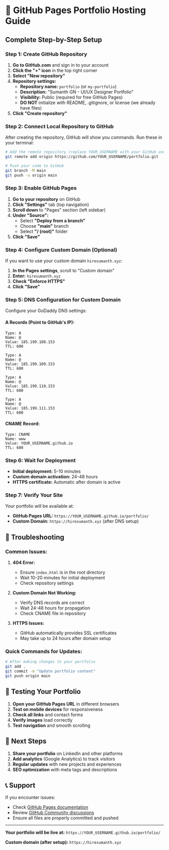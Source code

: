 # 🚀 GitHub Pages Portfolio Hosting Guide

## Complete Step-by-Step Setup

### Step 1: Create GitHub Repository

1. **Go to GitHub.com** and sign in to your account
2. **Click the "+" icon** in the top right corner
3. **Select "New repository"**
4. **Repository settings:**
   - **Repository name:** `portfolio` (or `my-portfolio`)
   - **Description:** "Sumanth GN - UI/UX Designer Portfolio"
   - **Visibility:** Public (required for free GitHub Pages)
   - **DO NOT** initialize with README, .gitignore, or license (we already have files)
5. **Click "Create repository"**

### Step 2: Connect Local Repository to GitHub

After creating the repository, GitHub will show you commands. Run these in your terminal:

```bash
# Add the remote repository (replace YOUR_USERNAME with your GitHub username)
git remote add origin https://github.com/YOUR_USERNAME/portfolio.git

# Push your code to GitHub
git branch -M main
git push -u origin main
```

### Step 3: Enable GitHub Pages

1. **Go to your repository** on GitHub
2. **Click "Settings"** tab (top navigation)
3. **Scroll down** to "Pages" section (left sidebar)
4. **Under "Source":**
   - Select **"Deploy from a branch"**
   - Choose **"main"** branch
   - Select **"/ (root)"** folder
5. **Click "Save"**

### Step 4: Configure Custom Domain (Optional)

If you want to use your custom domain `hiresumanth.xyz`:

1. **In the Pages settings**, scroll to "Custom domain"
2. **Enter:** `hiresumanth.xyz`
3. **Check "Enforce HTTPS"**
4. **Click "Save"**

### Step 5: DNS Configuration for Custom Domain

Configure your GoDaddy DNS settings:

#### A Records (Point to GitHub's IP):
```
Type: A
Name: @
Value: 185.199.108.153
TTL: 600

Type: A  
Name: @
Value: 185.199.109.153
TTL: 600

Type: A
Name: @
Value: 185.199.110.153
TTL: 600

Type: A
Name: @
Value: 185.199.111.153
TTL: 600
```

#### CNAME Record:
```
Type: CNAME
Name: www
Value: YOUR_USERNAME.github.io
TTL: 600
```

### Step 6: Wait for Deployment

- **Initial deployment:** 5-10 minutes
- **Custom domain activation:** 24-48 hours
- **HTTPS certificate:** Automatic after domain is active

### Step 7: Verify Your Site

Your portfolio will be available at:
- **GitHub Pages URL:** `https://YOUR_USERNAME.github.io/portfolio/`
- **Custom Domain:** `https://hiresumanth.xyz` (after DNS setup)

## 🔧 Troubleshooting

### Common Issues:

1. **404 Error:**
   - Ensure `index.html` is in the root directory
   - Wait 10-20 minutes for initial deployment
   - Check repository settings

2. **Custom Domain Not Working:**
   - Verify DNS records are correct
   - Wait 24-48 hours for propagation
   - Check CNAME file in repository

3. **HTTPS Issues:**
   - GitHub automatically provides SSL certificates
   - May take up to 24 hours after domain setup

### Quick Commands for Updates:

```bash
# After making changes to your portfolio
git add .
git commit -m "Update portfolio content"
git push origin main
```

## 📱 Testing Your Portfolio

1. **Open your GitHub Pages URL** in different browsers
2. **Test on mobile devices** for responsiveness
3. **Check all links** and contact forms
4. **Verify images** load correctly
5. **Test navigation** and smooth scrolling

## 🎯 Next Steps

1. **Share your portfolio** on LinkedIn and other platforms
2. **Add analytics** (Google Analytics) to track visitors
3. **Regular updates** with new projects and experiences
4. **SEO optimization** with meta tags and descriptions

## 📞 Support

If you encounter issues:
- Check [GitHub Pages documentation](https://pages.github.com/)
- Review [GitHub Community discussions](https://github.com/orgs/community/discussions/41620)
- Ensure all files are properly committed and pushed

---

**Your portfolio will be live at:** `https://YOUR_USERNAME.github.io/portfolio/`

**Custom domain (after setup):** `https://hiresumanth.xyz` 